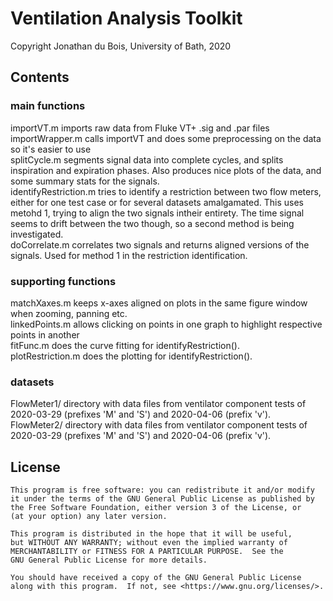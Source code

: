 # Ventilation Analysis Toolkit
Copyright Jonathan du Bois, University of Bath, 2020

## Contents

### main functions
importVT.m imports raw data from Fluke VT+ .sig and .par files  
importWrapper.m calls importVT and does some preprocessing on the data so it's easier to use  
splitCycle.m segments signal data into complete cycles, and splits inspiration and expiration phases. Also produces nice plots of the data, and some summary stats for the signals.  
identifyRestriction.m tries to identify a restriction between two flow meters, either for one test case or for several datasets amalgamated. This uses metohd 1, trying to align the two signals intheir entirety. The time signal seems to drift between the two though, so a second method is being investigated.  
doCorrelate.m correlates two signals and returns aligned versions of the signals. Used for method 1 in the restriction identification.  

### supporting functions
matchXaxes.m keeps x-axes aligned on plots in the same figure window when zooming, panning etc.  
linkedPoints.m allows clicking on points in one graph to highlight respective points in another  
fitFunc.m does the curve fitting for identifyRestriction().  
plotRestriction.m does the plotting for identifyRestriction().  

### datasets
FlowMeter1/ directory with data files from ventilator component tests of 2020-03-29 (prefixes 'M' and 'S') and 2020-04-06 (prefix 'v').  
FlowMeter2/ directory with data files from ventilator component tests of 2020-03-29 (prefixes 'M' and 'S') and 2020-04-06 (prefix 'v').  


## License
    This program is free software: you can redistribute it and/or modify
    it under the terms of the GNU General Public License as published by
    the Free Software Foundation, either version 3 of the License, or
    (at your option) any later version.

    This program is distributed in the hope that it will be useful,
    but WITHOUT ANY WARRANTY; without even the implied warranty of
    MERCHANTABILITY or FITNESS FOR A PARTICULAR PURPOSE.  See the
    GNU General Public License for more details.

    You should have received a copy of the GNU General Public License
    along with this program.  If not, see <https://www.gnu.org/licenses/>.
    

